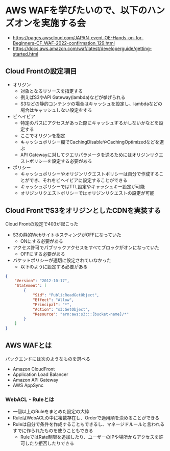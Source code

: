 # AWS WAFを学びたいので、以下のハンズオンを実施する会

- https://pages.awscloud.com/JAPAN-event-OE-Hands-on-for-Beginners-CF_WAF-2022-confirmation_129.html
- https://docs.aws.amazon.com/waf/latest/developerguide/getting-started.html

## Cloud Frontの設定項目

- オリジン
  - 対象となるリソースを指定する
  - 例えばS3やAPI Gateway(lambda)などが挙げられる
  - S3などの静的コンテンツの場合はキャッシュを設定し、lambdaなどの場合はキャッシュしない設定をする
- ビヘイビア
  - 特定のパスにアクセスがあった際にキャッシュするかしないかなどを設定する
  - ここでオリジンを指定
  - キャッシュポリシー欄でCachingDisableやCachingOptimizedなどを選ぶ
  - API Gatewayに対してクエリパラメータを送るためにはオリジンリクエストポリシーを設定する必要がある
- ポリシー
  - キャッシュポリシーやオリジンリクエストポリシーは自分で作成することができ、それをビヘイビアに設定することができる
  - キャッシュポリシーではTTL設定やキャッシュキー設定が可能
  - オリジンリクエストポリシーではオリジンリクエストの設定が可能

## Cloud FrontでS3をオリジンとしたCDNを実装する

Cloud Frontの設定で403が起こった

- S3の静的WebサイトホスティングがOFFになっていた
  - ONにする必要がある
- アクセス許可でパブリックアクセスをすべてブロックがオンになっていた
  - OFFにする必要がある
- バケットポリシーが適切に設定されていなかった
  - 以下のように設定する必要がある

```policy.json
{
    "Version": "2012-10-17",
    "Statement": [
        {
            "Sid": "PublicReadGetObject",
            "Effect": "Allow",
            "Principal": "*",
            "Action": "s3:GetObject",
            "Resource": "arn:aws:s3:::[bucket-name]/*"
        }
    ]
}
```

## AWS WAFとは

バックエンドには次のようなものを選べる

- Amazon CloudFront
- Application Load Balancer
- Amazon API Gateway
- AWS AppSync

### WebACL・Ruleとは

- 一個以上のRuleをまとめた設定の大枠
- RuleはWebACLの中に複数存在し、Orderで適用順を決めることができる
- Ruleは自分で条件を作成することもできるし、マネージドルールと言われるすでに作られたものを使うこともできる
  - RuleではRate制限を追加したり、ユーザーのIPや場所からアクセスを許可したり拒否したりできる
